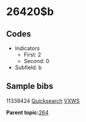 # 26420$b

## Codes

-   Indicators
    -   First: 2
    -   Second: 0
-   Subfield: b

## Sample bibs

11338424 [Quicksearch](https://search.library.yale.edu/catalog/11338424) [VXWS](http://prodorbis.library.yale.edu:7014/vxws/GetHoldingsService?bibId=11338424)

**Parent topic:**[264](../../tags/264/264.md)


